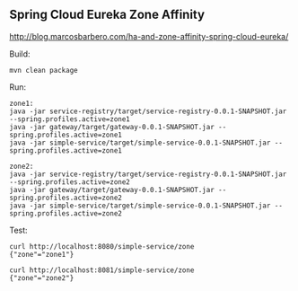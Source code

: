 Spring Cloud Eureka Zone Affinity
---

http://blog.marcosbarbero.com/ha-and-zone-affinity-spring-cloud-eureka/


Build:
	
	mvn clean package


Run:
	
	zone1:
	java -jar service-registry/target/service-registry-0.0.1-SNAPSHOT.jar --spring.profiles.active=zone1
	java -jar gateway/target/gateway-0.0.1-SNAPSHOT.jar --spring.profiles.active=zone1
	java -jar simple-service/target/simple-service-0.0.1-SNAPSHOT.jar --spring.profiles.active=zone1

	zone2:
	java -jar service-registry/target/service-registry-0.0.1-SNAPSHOT.jar --spring.profiles.active=zone2
	java -jar gateway/target/gateway-0.0.1-SNAPSHOT.jar --spring.profiles.active=zone2
	java -jar simple-service/target/simple-service-0.0.1-SNAPSHOT.jar --spring.profiles.active=zone2


Test:
	
	curl http://localhost:8080/simple-service/zone
	{"zone"="zone1"}

	curl http://localhost:8081/simple-service/zone
	{"zone"="zone2"}
